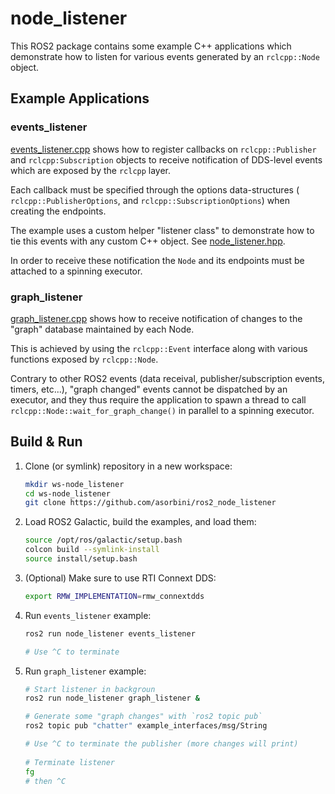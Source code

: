 # node_listener

This ROS2 package contains some example C++ applications which demonstrate
how to listen for various events generated by an `rclcpp::Node` object.

## Example Applications

### events_listener

[events_listener.cpp](src/events_listener.cpp) shows how to register
callbacks on `rclcpp::Publisher` and `rclcpp:Subscription` objects to receive
notification of DDS-level events which are exposed by the `rclcpp` layer.

Each callback must be specified through the options data-structures (
`rclcpp::PublisherOptions`, and `rclcpp::SubscriptionOptions`) when creating
the endpoints.

The example uses a custom helper "listener class" to demonstrate how to tie
this events with any custom C++ object. See
[node_listener.hpp](include/node_listener/node_listener.hpp).

In order to receive these notification the `Node` and its endpoints must be
attached to a spinning executor.

### graph_listener

[graph_listener.cpp](src/graph_listener.cpp) shows how to receive notification
of changes to the "graph" database maintained by each Node.

This is achieved by using the `rclcpp::Event` interface along with various
functions exposed by `rclcpp::Node`.

Contrary to other ROS2 events (data receival, publisher/subscription events,
timers, etc...), "graph changed" events cannot be dispatched by an executor,
and they thus require the application to spawn a thread to call
`rclcpp::Node::wait_for_graph_change()` in parallel to a spinning executor.

## Build & Run

1. Clone (or symlink) repository in a new workspace:

   ```sh
   mkdir ws-node_listener
   cd ws-node_listener
   git clone https://github.com/asorbini/ros2_node_listener
   ```

2. Load ROS2 Galactic, build the examples, and load them:

   ```sh
   source /opt/ros/galactic/setup.bash
   colcon build --symlink-install
   source install/setup.bash
   ```

3. (Optional) Make sure to use RTI Connext DDS:

   ```sh
   export RMW_IMPLEMENTATION=rmw_connextdds
   ```

4. Run `events_listener` example:

   ```sh
   ros2 run node_listener events_listener

   # Use ^C to terminate
   ```

5. Run `graph_listener` example:

   ```sh
   # Start listener in backgroun
   ros2 run node_listener graph_listener &

   # Generate some "graph changes" with `ros2 topic pub`
   ros2 topic pub "chatter" example_interfaces/msg/String

   # Use ^C to terminate the publisher (more changes will print)
  
   # Terminate listener
   fg
   # then ^C
   ```
